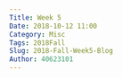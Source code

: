 ```yaml
---
Title: Week 5
Date: 2018-10-12 11:00
Category: Misc
Tags: 2018Fall
Slug: 2018-Fall-Week5-Blog
Author: 40623101
---
```




<!-- PELICAN_END_SUMMARY -->



